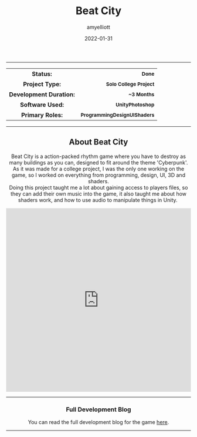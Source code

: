 ﻿---
layout: post
title:  "Beat City"
type: "Game Development Blog"
color: "background-color: seagreen"
summary: "Beat City is a action-packed rhythm game where you have to destroy as many buildings as you can, designed to fit around the theme 'Cyberpunk'"
author: amyelliott
date: '2022-01-31'
category: ['game-development', 'solo', 'unity']
thumbnail: /assets/img/posts/BeatCity/cover.png
keywords: music, rhythm, cyberpunk, competitive
permalink: /blog/beat-city/
usemathjax: true
published: false
---

<hr>
<!--- ------------------ -->
<!--- Status of the game -->
<!--- ------------------ -->
<div class="table-mobile">
    <table>
        <tr>
            <th style="border: 0px !important">Status:</th>
            <th style="text-align:right; border: 0px !important"><small class="btn btn-col status-button">Done</small></th>
        </tr>
        <tr>
            <th style="border: 0px !important">Project Type:</th> 
            <th style="text-align:right; border: 0px !important"><small class="btn btn-col status-button">Solo College Project</small></th>
        </tr>
        <tr>
            <th style="border: 0px !important">Development Duration:</th>
            <th style="text-align:right; border: 0px !important"><small class="btn btn-col status-button">~3 Months</small></th>
        </tr>
        <tr>
            <th style="border: 0px !important">Software Used:</th>
            <th style="text-align:right; border: 0px !important"><small class="btn btn-col status-button">Unity</small><small class="btn btn-col status-button">Photoshop</small></th>
        </tr>
        <tr>
            <th style="border: 0px !important">Primary Roles:</th>
            <th style="text-align:right; border: 0px !important"><small class="btn btn-col status-button">Programming</small><small class="btn btn-col status-button">Design</small><small class="btn btn-col status-button">UI</small><small class="btn btn-col status-button">Shaders</small></th>
        </tr>
    </table>
</div>

<hr>
<!--- ---------------------------- -->
<!--- Main description of the game -->
<!--- ---------------------------- -->
<div class = "card">
    <h2 style="text-align: center;">About Beat City</h2>
    <p style="text-align: center;">Beat City is a action-packed rhythm game where you have to destroy as many buildings as you can, designed to fit around the theme 'Cyberpunk'.<br />As it was made for a college project, I was the only one working on the game, so I worked on everything from programming, design, UI, 3D and shaders.<br />Doing this project taught me a lot about gaining access to players files, so they can add their own music into the game, it also taught me about how shaders work, and how to use audio to manipulate things in Unity. </p>
</div>

<!--- ------------------------------------ -->
<!--- Embed or Youtube Footage of the game -->
<!--- ------------------------------------ -->
<div class="video-container" style="padding-top: 0px !important">
    <iframe src="https://www.youtube.com/embed/SfACeIP9jTI?controls=0" width="100%" height="500" frameborder="0"></iframe>
</div>

<!--- ------------------------------------------------------- -->
<!--- Development overviews for the game, to give an insight. -->
<!--- ------------------------------------------------------- -->
<hr>
<h3 style="text-align:center">Full Development Blog</h3>
<p style="text-align:center">You can read the full development blog for the game <a class = "a-text" href="https://amyelliottdev.game.blog/project-management-dev-log/" target="_blank">here</a>.</p> 
<hr>
